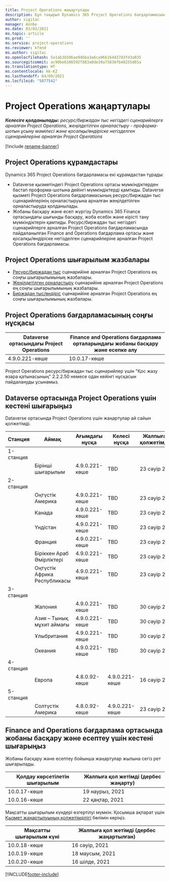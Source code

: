 ```yaml
---
title: Project Operations жаңартулары
description: Бұл тақырып Dynamics 365 Project Operations бағдарламасының шығарылған нұсқалары туралы ақпарат береді.
author: sigitac
manager: Annbe
ms.date: 03/03/2021
ms.topic: article
ms.prod: ''
ms.service: project-operations
ms.reviewer: kfend
ms.author: sigitac
ms.openlocfilehash: 5a1ab3b506ae94bba3a6ca96b164437d3fd3a035
ms.sourcegitcommit: ac90be6106592f883a0de39a75836fb40255d65a
ms.translationtype: HT
ms.contentlocale: kk-KZ
ms.lasthandoff: 04/09/2021
ms.locfileid: "5877542"
---
```

# <a name="project-operations-updates"></a>Project Operations жаңартулары

_**Келесіге қолданылады:** ресурс/биржадан тыс негіздегі сценарийлерге арналған Project Operations, жеңілдетілген орналастыру - проформа-шотын ұсыну мәмілесі және қосалқы/өндіріске негізделген сценарийлеріне арналған Project Operations_

[!include [rename-banner](~/includes/cc-data-platform-banner.md)]

## <a name="project-operations-components"></a>Project Operations құрамдастары

Dynamics 365 Project Operations бағдарламасы екі құрамдастан тұрады:

- Dataverse қызметіндегі Project Operations ортасы мүмкіндіктерден бастап проформа-шотына дейінгі мүмкіндіктерді қамтиды. Dataverse қызметі Project Operations бағдарламасының ресурс/биржадан тыс сценарийлерінің орналастыруына арналған жеңілдетілген орналастыруда қолданылады.
- Жобаны басқару және есеп жүргізу Dynamics 365 Finance ортасындағы шығынды басқару, жоба есебін және кірісті тану мүмкіндіктерін қамтиды. Ресурс/биржадан тыс негіздегі сценарийлерге арналған Project Operations бағдарламасында пайдаланылған Finance and Operations бағдарлама ортасы және қосалқы/өндіріске негізделген сценарийлеріне арналған Project Operations бағдарламасы.

## <a name="project-operations-release-notes"></a>Project Operations шығарылым жазбалары
- [Ресурс/биржадан тыс](whats-new-apr-2021-resource-based.md) сценарийіне арналған Project Operations ең соңғы шығарылымының жазбалары.
- [Жеңілдетілген орналастыру](../pro/whats-new/whats-new-apr-2021-lite.md) сценарийіне арналған Project Operations ең соңғы шығарылымының жазбалары.
- [Биржадан тыс/өндіріс](../prod-pma/whats-new/whats-new-mar-2021-stocked.md) сценарийіне арналған Project Operations ең соңғы шығарылымының жазбалары.

## <a name="project-operations-latest-version"></a>Project Operations бағдарламасының соңғы нұсқасы

| Dataverse ортасындағы Project Operations | Finance and Operations бағдарлама орталарындағы жобаны басқару және есепке алу | 
| --- | --- |
| 4.9.0.221-көше | 10.0.17-көше |

Project Operations ресурс/биржадан тыс сценарийлер үшін "Қос жазу өзара қатынасының" 2.2.2.50 немесе одан кейінгі нұсқасын пайдалануды ұсынамыз.

## <a name="release-schedule-for-project-operations-on-dataverse-environment"></a>Dataverse ортасында Project Operations үшін кестені шығарыңыз

Dataverse ортасында Project Operations үшін жаңартулар ай сайын қолжетімді. 

| Станция   | Аймақ        | Ағымдағы нұсқа | Келесі нұсқа | Жалпыға қолжетімді |
|-----------|---------------|-----------------|--------------|---------------------|
| 1-станция |   &nbsp;      |    &nbsp;       | &nbsp;       |      &nbsp;         |
|   &nbsp;  | Бірінші шығарылым |  4.9.0.221-көше       | TBD     | 23 сәуір 21           |
| 2-станция |   &nbsp;      |    &nbsp;       | &nbsp;       |      &nbsp;         |
|   &nbsp;  | Оңтүстік Америка |  4.9.0.221-көше       | TBD     | 23 сәуір 21           |
|    &nbsp; | Канада        |  4.9.0.221-көше       | TBD     | 23 сәуір 21           |
|   &nbsp;  | Үндістан         |  4.9.0.221-көше       | TBD     | 23 сәуір 21           |
|   &nbsp;  | Франция         |  4.9.0.221-көше       | TBD     | 23 сәуір 21           |
|   &nbsp;  | Біріккен Араб Әмірліктері         |  4.9.0.221-көше       | TBD     | 23 сәуір 21           |
|   &nbsp;  | Оңтүстік Африка Республикасы         |  4.9.0.221-көше       | TBD     | 23 сәуір 21           |
| 3-станция  |      &nbsp;   |     &nbsp;      |     &nbsp;   |      &nbsp;         |
|   &nbsp;  | Жапония         |  4.9.0.221-көше       | TBD     | 30 сәуір 21           |
|   &nbsp;  | Азия – Тынық мұхит аймағы  |  4.9.0.221-көше       | TBD     | 30 сәуір 21           |
|   &nbsp;  | Ұлыбритания |  4.9.0.221-көше       | TBD     | 30 сәуір 21           |
|   &nbsp;  | Океания       |  4.9.0.221-көше       | TBD     | 30 сәуір 21           |
| 4-станция |     &nbsp;    |     &nbsp;      |     &nbsp;   |      &nbsp;         |
|   &nbsp;  | Европа        |  4.8.0.92-көше       | 4.9.0.221-көше     | 16 сәуір 21           |
| 5-станция |     &nbsp;    |     &nbsp;      |     &nbsp;   |      &nbsp;         |
|   &nbsp;  | Солтүстік Америка |  4.8.0.92-көше       | 4.9.0.221-көше     | 23 сәуір 21           |

## <a name="release-schedule-for-project-management-and-accounting-in-the-finance-and-operations-apps-environment"></a>Finance and Operations бағдарлама ортасында жобаны басқару және есептеу үшін кестені шығарыңыз

Жобаны басқару және есептеу бойынша жаңартулар жылына сегіз рет шығарылады.

| Қолдау көрсетілетін шығарылым | Жалпыға қол жетімді (дербес жаңарту) |
| --- | --- |
| 10.0.17-көше | 19 наурыз, 2021 |
| 10.0.16-көше | 22 қаңтар, 2021 |


Мақсатты шығарылым күндері өзгертілуі мүмкін. Қосымша ақпарат үшін [Қызмет жаңартылуының қолжетімділігі](https://docs.microsoft.com/dynamics365/fin-ops-core/fin-ops/get-started/public-preview-releases?toc=/dynamics365/finance/toc.json) бөлімін көріңіз.

| Мақсатты шығарылым күні | Жалпыға қол жетімді (дербес жаңартылған) |
| --- | --- |
| 10.0.18-көше | 16 сәуір, 2021 |
| 10.0.19-көше | 18 маусым, 2021 |
| 10.0.20-көше | 16 шілде, 2021 |


[!INCLUDE[footer-include](../includes/footer-banner.md)]
